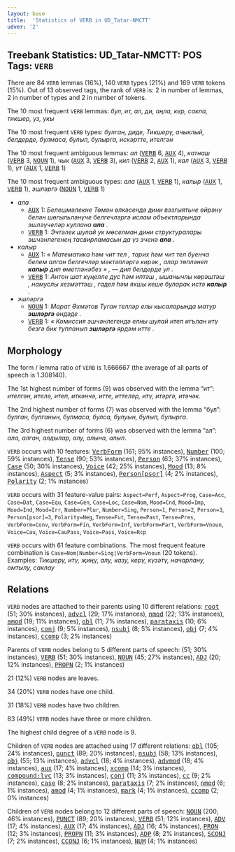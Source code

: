 ```yaml
---
layout: base
title:  'Statistics of VERB in UD_Tatar-NMCTT'
udver: '2'
---
```


## Treebank Statistics: UD_Tatar-NMCTT: POS Tags: `VERB`

There are 84 `VERB` lemmas (16%), 140 `VERB` types (21%) and 169 `VERB` tokens (15%).
Out of 13 observed tags, the rank of `VERB` is: 2 in number of lemmas, 2 in number of types and 2 in number of tokens.

The 10 most frequent `VERB` lemmas: <em>бул, ит, ал, ди, аңла, кер, сакла, тикшер, уз, укы</em>

The 10 most frequent `VERB` types:  <em>булган, диде, Тикшерү, ачыклый, белдерде, булмаса, булып, булырга, искәртте, ителгән</em>

The 10 most frequent ambiguous lemmas: <em>ал</em> (<tt><a href="tt_nmctt-pos-VERB.html">VERB</a></tt> 6, <tt><a href="tt_nmctt-pos-AUX.html">AUX</a></tt> 4), <em>катнаш</em> (<tt><a href="tt_nmctt-pos-VERB.html">VERB</a></tt> 3, <tt><a href="tt_nmctt-pos-NOUN.html">NOUN</a></tt> 1), <em>чык</em> (<tt><a href="tt_nmctt-pos-AUX.html">AUX</a></tt> 3, <tt><a href="tt_nmctt-pos-VERB.html">VERB</a></tt> 3), <em>кил</em> (<tt><a href="tt_nmctt-pos-VERB.html">VERB</a></tt> 2, <tt><a href="tt_nmctt-pos-AUX.html">AUX</a></tt> 1), <em>кал</em> (<tt><a href="tt_nmctt-pos-AUX.html">AUX</a></tt> 3, <tt><a href="tt_nmctt-pos-VERB.html">VERB</a></tt> 1), <em>үт</em> (<tt><a href="tt_nmctt-pos-AUX.html">AUX</a></tt> 1, <tt><a href="tt_nmctt-pos-VERB.html">VERB</a></tt> 1)

The 10 most frequent ambiguous types:  <em>ала</em> (<tt><a href="tt_nmctt-pos-AUX.html">AUX</a></tt> 1, <tt><a href="tt_nmctt-pos-VERB.html">VERB</a></tt> 1), <em>калыр</em> (<tt><a href="tt_nmctt-pos-AUX.html">AUX</a></tt> 1, <tt><a href="tt_nmctt-pos-VERB.html">VERB</a></tt> 1), <em>эшләргә</em> (<tt><a href="tt_nmctt-pos-NOUN.html">NOUN</a></tt> 1, <tt><a href="tt_nmctt-pos-VERB.html">VERB</a></tt> 1)


* <em>ала</em>
  * <tt><a href="tt_nmctt-pos-AUX.html">AUX</a></tt> 1: <em>Белешмәлекне Төмән өлкәсендә дини вәзгыятьне өйрәнү белән шөгыльләнүче белгечләргә ислам объектларында эшләүчеләр куллана <b>ала</b> .</em>
  * <tt><a href="tt_nmctt-pos-VERB.html">VERB</a></tt> 1: <em>Эчтәлек шулай ук мөселман дини структуралары эшчәнлегенең тасвирламасын да үз эченә <b>ала</b> .</em>
* <em>калыр</em>
  * <tt><a href="tt_nmctt-pos-AUX.html">AUX</a></tt> 1: <em>« Математика һәм чит тел , тарих һәм чит тел буенча белем алган белгечләр мәктәпләргә кирәк , алар төпләнеп <b>калыр</b> дип өметләнәбез » , — дип белдерде ул .</em>
  * <tt><a href="tt_nmctt-pos-VERB.html">VERB</a></tt> 1: <em>Антон шат күңелле дус һәм иптәш , ышанычлы көрәштәш , намуслы хезмәттәш , гадел һәм яхшы кеше буларак истә <b>калыр</b> .</em>
* <em>эшләргә</em>
  * <tt><a href="tt_nmctt-pos-NOUN.html">NOUN</a></tt> 1: <em>Марат Әхмәтов Туган телләр елы кысаларында матур <b>эшләргә</b> өндәде .</em>
  * <tt><a href="tt_nmctt-pos-VERB.html">VERB</a></tt> 1: <em>« Комиссия эшчәнлегендә елны шулай итеп игълан итү безгә бик тупланып <b>эшләргә</b> ярдәм итте .</em>

## Morphology

The form / lemma ratio of `VERB` is 1.666667 (the average of all parts of speech is 1.308140).

The 1st highest number of forms (9) was observed with the lemma “ит”: <em>ителгән, ителә, итеп, иткәнчә, итте, иттеләр, итү, итәргә, итәчәк</em>.

The 2nd highest number of forms (7) was observed with the lemma “бул”: <em>булган, булганын, булмаса, булса, булуын, булып, булырга</em>.

The 3rd highest number of forms (6) was observed with the lemma “ал”: <em>ала, алган, алдылар, алу, алына, алып</em>.

`VERB` occurs with 10 features: <tt><a href="tt_nmctt-feat-VerbForm.html">VerbForm</a></tt> (161; 95% instances), <tt><a href="tt_nmctt-feat-Number.html">Number</a></tt> (100; 59% instances), <tt><a href="tt_nmctt-feat-Tense.html">Tense</a></tt> (90; 53% instances), <tt><a href="tt_nmctt-feat-Person.html">Person</a></tt> (63; 37% instances), <tt><a href="tt_nmctt-feat-Case.html">Case</a></tt> (50; 30% instances), <tt><a href="tt_nmctt-feat-Voice.html">Voice</a></tt> (42; 25% instances), <tt><a href="tt_nmctt-feat-Mood.html">Mood</a></tt> (13; 8% instances), <tt><a href="tt_nmctt-feat-Aspect.html">Aspect</a></tt> (5; 3% instances), <tt><a href="tt_nmctt-feat-Person-psor.html">Person[psor]</a></tt> (4; 2% instances), <tt><a href="tt_nmctt-feat-Polarity.html">Polarity</a></tt> (2; 1% instances)

`VERB` occurs with 31 feature-value pairs: `Aspect=Perf`, `Aspect=Prog`, `Case=Acc`, `Case=Dat`, `Case=Equ`, `Case=Gen`, `Case=Loc`, `Case=Nom`, `Mood=Cnd`, `Mood=Imp`, `Mood=Ind`, `Mood=Irr`, `Number=Plur`, `Number=Sing`, `Person=1`, `Person=2`, `Person=3`, `Person[psor]=3`, `Polarity=Neg`, `Tense=Fut`, `Tense=Past`, `Tense=Pres`, `VerbForm=Conv`, `VerbForm=Fin`, `VerbForm=Inf`, `VerbForm=Part`, `VerbForm=Vnoun`, `Voice=Cau`, `Voice=CauPass`, `Voice=Pass`, `Voice=Rcp`

`VERB` occurs with 61 feature combinations.
The most frequent feature combination is `Case=Nom|Number=Sing|VerbForm=Vnoun` (20 tokens).
Examples: <em>Тикшерү, итү, җиңү, алу, казу, керү, күзәтү, начарлану, омтылу, саклау</em>


## Relations

`VERB` nodes are attached to their parents using 10 different relations: <tt><a href="tt_nmctt-dep-root.html">root</a></tt> (51; 30% instances), <tt><a href="tt_nmctt-dep-advcl.html">advcl</a></tt> (29; 17% instances), <tt><a href="tt_nmctt-dep-nmod.html">nmod</a></tt> (22; 13% instances), <tt><a href="tt_nmctt-dep-amod.html">amod</a></tt> (19; 11% instances), <tt><a href="tt_nmctt-dep-obl.html">obl</a></tt> (11; 7% instances), <tt><a href="tt_nmctt-dep-parataxis.html">parataxis</a></tt> (10; 6% instances), <tt><a href="tt_nmctt-dep-conj.html">conj</a></tt> (9; 5% instances), <tt><a href="tt_nmctt-dep-nsubj.html">nsubj</a></tt> (8; 5% instances), <tt><a href="tt_nmctt-dep-obj.html">obj</a></tt> (7; 4% instances), <tt><a href="tt_nmctt-dep-ccomp.html">ccomp</a></tt> (3; 2% instances)

Parents of `VERB` nodes belong to 5 different parts of speech:  (51; 30% instances), <tt><a href="tt_nmctt-pos-VERB.html">VERB</a></tt> (51; 30% instances), <tt><a href="tt_nmctt-pos-NOUN.html">NOUN</a></tt> (45; 27% instances), <tt><a href="tt_nmctt-pos-ADJ.html">ADJ</a></tt> (20; 12% instances), <tt><a href="tt_nmctt-pos-PROPN.html">PROPN</a></tt> (2; 1% instances)

21 (12%) `VERB` nodes are leaves.

34 (20%) `VERB` nodes have one child.

31 (18%) `VERB` nodes have two children.

83 (49%) `VERB` nodes have three or more children.

The highest child degree of a `VERB` node is 9.

Children of `VERB` nodes are attached using 17 different relations: <tt><a href="tt_nmctt-dep-obl.html">obl</a></tt> (105; 24% instances), <tt><a href="tt_nmctt-dep-punct.html">punct</a></tt> (89; 20% instances), <tt><a href="tt_nmctt-dep-nsubj.html">nsubj</a></tt> (58; 13% instances), <tt><a href="tt_nmctt-dep-obj.html">obj</a></tt> (55; 13% instances), <tt><a href="tt_nmctt-dep-advcl.html">advcl</a></tt> (18; 4% instances), <tt><a href="tt_nmctt-dep-advmod.html">advmod</a></tt> (18; 4% instances), <tt><a href="tt_nmctt-dep-aux.html">aux</a></tt> (17; 4% instances), <tt><a href="tt_nmctt-dep-xcomp.html">xcomp</a></tt> (14; 3% instances), <tt><a href="tt_nmctt-dep-compound-lvc.html">compound:lvc</a></tt> (13; 3% instances), <tt><a href="tt_nmctt-dep-conj.html">conj</a></tt> (11; 3% instances), <tt><a href="tt_nmctt-dep-cc.html">cc</a></tt> (9; 2% instances), <tt><a href="tt_nmctt-dep-case.html">case</a></tt> (8; 2% instances), <tt><a href="tt_nmctt-dep-parataxis.html">parataxis</a></tt> (7; 2% instances), <tt><a href="tt_nmctt-dep-nmod.html">nmod</a></tt> (6; 1% instances), <tt><a href="tt_nmctt-dep-amod.html">amod</a></tt> (4; 1% instances), <tt><a href="tt_nmctt-dep-mark.html">mark</a></tt> (4; 1% instances), <tt><a href="tt_nmctt-dep-ccomp.html">ccomp</a></tt> (2; 0% instances)

Children of `VERB` nodes belong to 12 different parts of speech: <tt><a href="tt_nmctt-pos-NOUN.html">NOUN</a></tt> (200; 46% instances), <tt><a href="tt_nmctt-pos-PUNCT.html">PUNCT</a></tt> (89; 20% instances), <tt><a href="tt_nmctt-pos-VERB.html">VERB</a></tt> (51; 12% instances), <tt><a href="tt_nmctt-pos-ADV.html">ADV</a></tt> (17; 4% instances), <tt><a href="tt_nmctt-pos-AUX.html">AUX</a></tt> (17; 4% instances), <tt><a href="tt_nmctt-pos-ADJ.html">ADJ</a></tt> (16; 4% instances), <tt><a href="tt_nmctt-pos-PRON.html">PRON</a></tt> (12; 3% instances), <tt><a href="tt_nmctt-pos-PROPN.html">PROPN</a></tt> (11; 3% instances), <tt><a href="tt_nmctt-pos-ADP.html">ADP</a></tt> (8; 2% instances), <tt><a href="tt_nmctt-pos-SCONJ.html">SCONJ</a></tt> (7; 2% instances), <tt><a href="tt_nmctt-pos-CCONJ.html">CCONJ</a></tt> (6; 1% instances), <tt><a href="tt_nmctt-pos-NUM.html">NUM</a></tt> (4; 1% instances)

